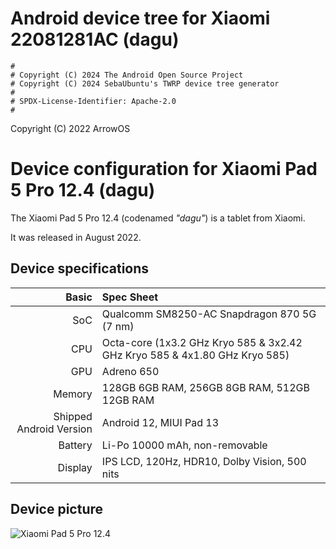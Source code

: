 # Android device tree for Xiaomi 22081281AC (dagu)

```
#
# Copyright (C) 2024 The Android Open Source Project
# Copyright (C) 2024 SebaUbuntu's TWRP device tree generator
#
# SPDX-License-Identifier: Apache-2.0
#
```
Copyright (C) 2022 ArrowOS

Device configuration for Xiaomi Pad 5 Pro 12.4 (dagu)
=========================================

The Xiaomi Pad 5 Pro 12.4 (codenamed _"dagu"_) is a tablet from Xiaomi.

It was released in August 2022.

## Device specifications

Basic   | Spec Sheet
-------:|:-------------------------
SoC     | Qualcomm SM8250-AC Snapdragon 870 5G (7 nm)
CPU     | Octa-core (1x3.2 GHz Kryo 585 & 3x2.42 GHz Kryo 585 & 4x1.80 GHz Kryo 585)
GPU     | Adreno 650
Memory  | 128GB 6GB RAM, 256GB 8GB RAM, 512GB 12GB RAM
Shipped Android Version | Android 12, MIUI Pad 13
Battery | Li-Po 10000 mAh, non-removable
Display | IPS LCD, 120Hz, HDR10, Dolby Vision, 500 nits

## Device picture

![Xiaomi Pad 5 Pro 12.4](https://cdn.cnbj0.fds.api.mi-img.com/b2c-shopapi-pms/pms_1660138065.01121538.png "Xiaomi Pad 5 Pro 12.4")
